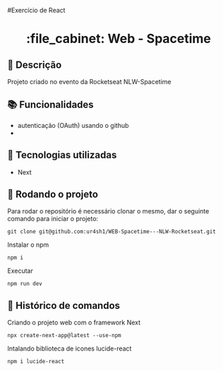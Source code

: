 #Exercício de React
<h1 align="center">:file_cabinet: Web - Spacetime</h1>

## :memo: Descrição
Projeto criado no evento da Rocketseat NLW-Spacetime

## :books: Funcionalidades
* autenticação (OAuth) usando o github
* 

## :wrench: Tecnologias utilizadas
* Next

## :rocket: Rodando o projeto
Para rodar o repositório é necessário clonar o mesmo, dar o seguinte comando para iniciar o projeto:
```
git clone git@github.com:ur4sh1/WEB-Spacetime---NLW-Rocketseat.git
```
Instalar o npm
```
npm i
```
Executar
```
npm run dev
```

## :wrench: Histórico de comandos
Criando o projeto web com o framework Next
```
npx create-next-app@latest --use-npm
```
Intalando biblioteca de icones lucide-react
```
npm i lucide-react
```
